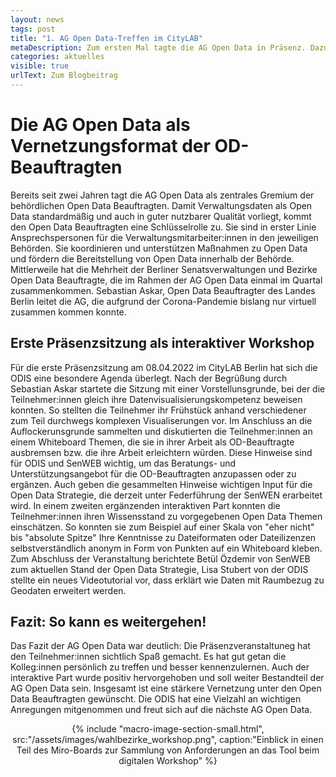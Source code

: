 ```yaml
---
layout: news
tags: post
title: "1. AG Open Data-Treffen im CityLAB"
metaDescription: Zum ersten Mal tagte die AG Open Data in Präsenz. Dazu lud die ODIS in das CityLAB und organisierte gemeinsam mit SenWEB die AG-Sitzung. Im Fokus stand das persönliche Kennenlernen sowie die Identifikation von Pain-Points und Verbsserungsmöglichkeiten in der Arbeit der OD-Beauftragten. Zum Abschied fiel Das Feedback positiv aus. Eine Fortsetzung der AG in Präsenz und eine stärkere Einbindung der Teilnehmer soll auch in den nächsten Sitzungen zur Regel werden.
categories: aktuelles
visible: true
urlText: Zum Blogbeitrag
---
```

# Die AG Open Data als Vernetzungsformat der OD-Beauftragten
Bereits seit zwei Jahren tagt die AG Open Data als zentrales Gremium der behördlichen Open Data Beauftragten. Damit Verwaltungsdaten als Open Data standardmäßig und auch in guter nutzbarer Qualität vorliegt, kommt den Open Data Beauftragten eine Schlüsselrolle zu. Sie sind in erster Linie Ansprechspersonen für die Verwaltungsmitarbeiter:innen in den jeweiligen Behörden. Sie koordinieren und unterstützen Maßnahmen zu Open Data und fördern die Bereitstellung von Open Data innerhalb der Behörde. Mittlerweile hat die Mehrheit der Berliner Senatsverwaltungen und Bezirke Open Data Beauftragte, die im Rahmen der AG Open Data einmal im Quartal zusammenkommen. Sebastian Askar, Open Data Beauftragter des Landes Berlin leitet die AG, die aufgrund der Corona-Pandemie bislang nur virtuell zusammen kommen konnte.

## Erste Präsenzsitzung als interaktiver Workshop
Für die erste Präsenzsitzung am 08.04.2022 im CityLAB Berlin hat sich die ODIS eine besondere Agenda überlegt. Nach der Begrüßung durch Sebastian Askar startete die Sitzung mit einer Vorstellunsgrunde, bei der die Teilnehmer:innen gleich ihre Datenvisualisierungskompetenz beweisen konnten. So stellten die Teilnehmer ihr Frühstück anhand verschiedener zum Teil durchwegs komplexen Visualiserungen vor.
Im Anschluss an die Auflockerunsgrunde sammelten und diskutierten die Teilnehmer:innen an einem Whiteboard Themen, die sie in ihrer Arbeit als OD-Beauftragte ausbremsen bzw. die ihre Arbeit erleichtern würden. Diese Hinweise sind für ODIS und SenWEB wichtig, um das Beratungs- und Unterstützungsangebot für die OD-Beauftragten anzupassen oder zu ergänzen. Auch geben die gesammelten Hinweise wichtigen Input für die Open Data Strategie, die derzeit unter Federführung der SenWEN erarbeitet wird. In einem zweiten ergänzenden interaktiven Part konnten die Teilnehmer:innen ihren Wissensstand zu vorgegebenen Open Data Themen einschätzen. So konnten sie zum Beispiel auf einer Skala von "eher nicht" bis "absolute Spitze" Ihre Kenntnisse zu Dateiformaten oder Dateilizenzen selbstverständlich anonym in Form von Punkten auf ein Whiteboard kleben. Zum Abschluss der Veranstaltung berichtete Betül Özdemir von SenWEB zum aktuellen Stand der Open Data Strategie, Lisa Stubert von der ODIS stellte ein neues Videotutorial vor, dass erklärt wie Daten mit Raumbezug zu Geodaten erweitert werden.

## Fazit: So kann es weitergehen!
Das Fazit der AG Open Data war deutlich: Die Präsenzveranstaltuneg hat den Teilnehmer:innen sichtlich Spaß gemacht. Es hat gut getan die Kolleg:innen persönlich zu treffen und besser kennenzulernen. Auch der interaktive Part wurde positiv hervorgehoben und soll weiter Bestandteil der AG Open Data sein. Insgesamt ist eine stärkere Vernetzung unter den Open Data Beauftragten gewünscht. Die ODIS hat eine Vielzahl an wichtigen Anregungen mitgenommen und freut sich auf die nächste AG Open Data.

<center>
{% include "macro-image-section-small.html", src:"/assets/images/wahlbezirke_workshop.png", caption:"Einblick in einen Teil des Miro-Boards zur Sammlung von Anforderungen an das Tool beim digitalen Workshop" %}
</center>
